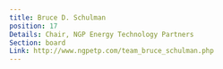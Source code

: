 ```yaml
---
title: Bruce D. Schulman
position: 17
Details: Chair, NGP Energy Technology Partners
Section: board
Link: http://www.ngpetp.com/team_bruce_schulman.php
---
```


